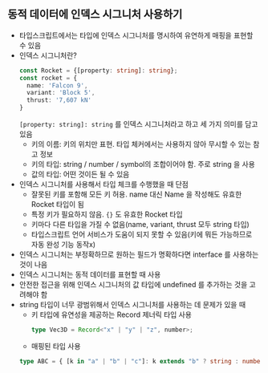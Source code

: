 ## 동적 데이터에 인덱스 시그니처 사용하기

- 타입스크립트에서는 타입에 인덱스 시그니처를 명시하여 유연하게 매핑을 표현할 수 있음
- 인덱스 시그니처란?
  ```typescript
  const Rocket = {[property: string]: string};
  const rocket = {
    name: 'Falcon 9',
    variant: 'Block 5',
    thrust: '7,607 kN'
  }
  ```
  `[property: string]: string` 를 인덱스 시그니처라고 하고 세 가지 의미를 담고 있음
  - 키의 이름: 키의 위치만 표현. 타입 체커에서는 사용하지 않아 무시할 수 있는 참고 정보
  - 키의 타입: string / number / symbol의 조합이어야 함. 주로 string 을 사용
  - 값의 타입: 어떤 것이든 될 수 있음
- 인덱스 시그니처를 사용해서 타입 체크를 수행했을 때 단점
  - 잘못된 키를 포함해 모든 키 허용. name 대신 Name 을 작성해도 유효한 Rocket 타입이 됨
  - 특정 키가 필요하지 않음. `{}` 도 유효한 Rocket 타입
  - 키마다 다른 타입을 가질 수 없음(name, variant, thrust 모두 string 타입)
  - 타입스크립트 언어 서비스가 도움이 되지 못할 수 있음(키에 뭐든 가능하므로 자동 완성 기능 동작x)
- 인덱스 시그니처는 부정확하므로 원하는 필드가 명확하다면 interface 를 사용하는 것이 나음
- 인덱스 시그니처는 동적 데이터를 표현할 때 사용
- 안전한 접근을 위해 인덱스 시그니처의 값 타입에 undefined 를 추가하는 것을 고려해야 함
- string 타입이 너무 광범위해서 인덱스 시그니처를 사용하는 데 문제가 있을 때
  - 키 타입에 유연성을 제공하는 Record 제너릭 타입 사용
    ```typescript
    type Vec3D = Record<"x" | "y" | "z", number>;
    ```
  - 매핑된 타입 사용
  ```typescript
  type ABC = { [k in "a" | "b" | "c"]: k extends "b" ? string : number };
  ```
